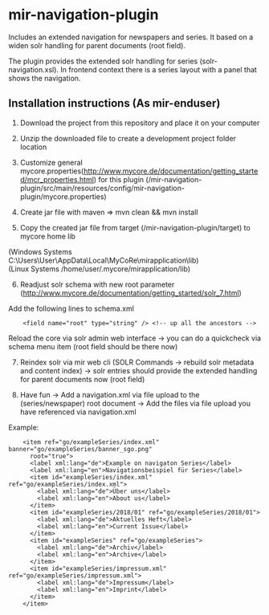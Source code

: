 # mir-navigation-plugin

Includes an extended navigation for newspapers and series. It based on a widen solr handling for 
parent documents (root field).

The plugin provides the extended solr handling for series (solr-navigation.xsl). In frontend
context there is a series layout with a panel that shows the navigation. 

## Installation instructions (As mir-enduser)

1. Download the project from this repository and place it on your computer

2. Unzip the downloaded file to create a development project folder location 

3. Customize general mycore.properties(http://www.mycore.de/documentation/getting_started/mcr_properties.html) for this plugin (/mir-navigation-plugin/src/main/resources/config/mir-navigation-plugin/mycore.properties)

4. Create jar file with maven => mvn clean && mvn install

5. Copy the created jar file from target (/mir-navigation-plugin/target) to mycore home lib 

(Windows Systems C:\Users\User\AppData\Local\MyCoRe\mirapplication\lib) <br />
(Linux Systems /home/user/.mycore/mirapplication/lib)

6. Readjust solr schema with new root parameter (http://www.mycore.de/documentation/getting_started/solr_7.html)

Add the following lines to schema.xml 

		<field name="root" type="string" /> <!-- up all the ancestors -->

Reload the core via solr admin web interface 
 -> you can do a quickcheck via schema menu item (root field should be there now)
 
7. Reindex solr via mir web cli (SOLR Commands -> rebuild solr metadata and content index)
-> solr entries should provide the extended handling for parent documents now (root field) 

8. Have fun 
-> Add a navigation.xml via file upload to the (series/newspaper) root document 
-> Add the files via file upload you have referenced via navigation.xml

Example:

		<item ref="go/exampleSeries/index.xml" banner="go/exampleSeries/banner_sgo.png"
		  root="true">
		  <label xml:lang="de">Example on navigaton Series</label>
		  <label xml:lang="en">Navigationsbeispiel für Series</label>
		  <item id="exampleSeries/index.xml" ref="go/exampleSeries/index.xml">
		    <label xml:lang="de">Über uns</label>
		    <label xml:lang="en">About us</label>
		  </item>
		  <item id="exampleSeries/2018/01" ref="go/exampleSeries/2018/01">
		    <label xml:lang="de">Aktuelles Heft</label>
		    <label xml:lang="en">Current Issue</label>
		  </item>
		  <item id="exampleSeries" ref="go/exampleSeries">
		    <label xml:lang="de">Archiv</label>
		    <label xml:lang="en">Archive</label>
		  </item>
		  <item id="exampleSeries/impressum.xml" ref="go/exampleSeries/impressum.xml">
		    <label xml:lang="de">Impressum</label>
		    <label xml:lang="en">Imprint</label>
		  </item>
		</item>


